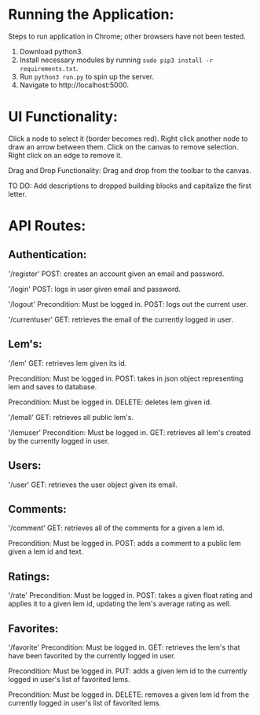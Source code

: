 Running the Application:
========================

Steps to run application in Chrome; other browsers have not been tested.
1. Download python3.
2. Install necessary modules by running `sudo pip3 install -r requirements.txt`.
2. Run `python3 run.py` to spin up the server.
3. Navigate to http://localhost:5000.

UI Functionality:
=================

Click a node to select it (border becomes red).
Right click another node to draw an arrow between them.
Click on the canvas to remove selection.
Right click on an edge to remove it.

Drag and Drop Functionality:
Drag and drop from the toolbar to the canvas.

TO DO:
Add descriptions to dropped building blocks and capitalize the first letter.

API Routes:
===========

Authentication:
---------------
'/register'
POST: creates an account given an email and password.

'/login'
POST: logs in user given email and password.

'/logout'
Precondition: Must be logged in.
POST: logs out the current user.

'/currentuser'
GET: retrieves the email of the currently logged in user.

Lem's:
------ 
'/lem'
GET: retrieves lem given its id.

Precondition: Must be logged in.
POST: takes in json object representing lem and saves to database.

Precondition: Must be logged in.
DELETE: deletes lem given id.

'/lemall'
GET: retrieves all public lem's.

'/lemuser'
Precondition: Must be logged in.
GET: retrieves all lem's created by the currently logged in user.

Users:
------
'/user'
GET: retrieves the user object given its email.

Comments:
---------
'/comment'
GET: retrieves all of the comments for a given a lem id.

Precondition: Must be logged in.
POST: adds a comment to a public lem given a lem id and text.

Ratings:
--------
'/rate'
Precondition: Must be logged in.
POST: takes a given float rating and applies it to a given lem id, updating the lem's average rating as well.

Favorites:
----------
'/favorite'
Precondition: Must be logged in.
GET: retrieves the lem's that have been favorited by the currently logged in user.

Precondition: Must be logged in.
PUT: adds a given lem id to the currently logged in user's list of favorited lems.

Precondition: Must be logged in.
DELETE: removes a given lem id from the currently logged in user's list of favorited lems.